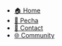 - [🏠 Home](README.md)
- [📜 Pecha](/old-site/docs/toolkit/pecha.md)
- [👥 Contact](Contact.md)
- [🌐 Community](https://forum.openpecha.org/)